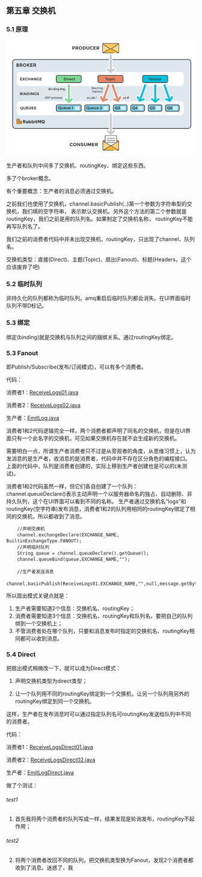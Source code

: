 ## 第五章 交换机

### 5.1 原理

![](https://github.com/YuxingXie/study-rabbitmq/blob/main/assets/img/002.png)

生产者和队列中间多了交换机、routingKey、绑定这些东西。

多了个broker概念。

有个重要概念：生产者的消息必须通过交换机。


之前我们也使用了交换机，channel.basicPublish(..)第一个参数为字符串型的交换机，我们填的空字符串，
表示默认交换机。另外这个方法的第二个参数就是routingKey，我们之前是用的队列名。如果制定了交换机名称，
routingKey不能再写队列名了。

我们之前的消费者代码中并未出现交换机、routingKey，只出现了channel、队列名。

交换机类型：直接(Direct)、主题(Topic)、扇出(Fanout)、标题(Headers，这个应该废弃了吧)

### 5.2 临时队列

非持久化的队列都称为临时队列。amq重启后临时队列都会消失。在UI界面临时队列不带D标记。

### 5.3 绑定

绑定(binding)就是交换机与队列之间的捆绑关系。通过routingKey绑定。

### 5.3 Fanout

即Publish/Subscribe(发布/订阅模式)，可以有多个消费者。

代码：

消费者1：[ReceiveLogs01.java](https://github.com/YuxingXie/study-rabbitmq/blob/main/src/main/java/com/lingyun/study/rabbitmq/c5/ReceiveLogs01.java)

消费者2：[ReceiveLogs02.java](https://github.com/YuxingXie/study-rabbitmq/blob/main/src/main/java/com/lingyun/study/rabbitmq/c5/ReceiveLogs02.java)

生产者：[EmitLog.java](https://github.com/YuxingXie/study-rabbitmq/blob/main/src/main/java/com/lingyun/study/rabbitmq/c5/EmitLog.java)

消费者1和2代码逻辑完全一样。两个消费者都声明了同名的交换机，但是在UI界面只有一个此名字的交换机，可见如果交换机存在就不会生成新的交换机。

需要明白一点，所谓生产者消费者只不过是从旁观者的角度，从思维习惯上，认为发消息的是生产者，收消息的是消费者，代码中并不存在区分角色的编程接口。
上面的代码中，队列是消费者创建的，实际上移到生产者创建也是可以的(未测试)。

消费者1和2代码虽然一样，但它们各自创建了一个队列：channel.queueDeclare()表示主动声明一个以服务器命名的独占、自动删除、非持久队列，这个在UI界面可以看到不同的名称。
生产者通过交换机名“logs”和routingKey(空字符串)发布消息，消费者1和2的队列用相同的routingKey绑定了相同的交换机，所以都收到了消息。

```text
    //声明交换机
    channel.exchangeDeclare(EXCHANGE_NAME, BuiltinExchangeType.FANOUT);
    //声明临时队列
    String queue = channel.queueDeclare().getQueue();
    channel.queueBind(queue,EXCHANGE_NAME,"");

    //生产者发送消息
    channel.basicPublish(ReceiveLogs01.EXCHANGE_NAME,"",null,message.getBytes());
```


所以扇出模式关键点就是：

1. 生产者需要知道2个信息：交换机名、routingKey；
2. 消费者需要知道3个信息：交换机名、routingKey和队列名，要把自己的队列绑到一个交换机上；
3. 不管消费者处在哪个队列，只要和消息发布时指定的交换机名、routingKey相同都可以收到消息。

### 5.4 Direct

把扇出模式稍微改一下，就可以成为Direct模式：

1. 声明交换机类型为direct类型；

2. 让一个队列用不同的routingKey绑定到一个交换机，让另一个队列用另外的routingKey绑定到同一个交换机。

这样，生产者在发布消息时可以通过指定队列名可routingKey发送给队列中不同的消费者。

代码：

消费者1：[ReceiveLogsDirect01.java](https://github.com/YuxingXie/study-rabbitmq/blob/main/src/main/java/com/lingyun/study/rabbitmq/c5/ReceiveLogsDirect01.java)

消费者2：[ReceiveLogsDirect02.java](https://github.com/YuxingXie/study-rabbitmq/blob/main/src/main/java/com/lingyun/study/rabbitmq/c5/ReceiveLogsDirect02.java)

生产者：[EmitLogDirect.java](https://github.com/YuxingXie/study-rabbitmq/blob/main/src/main/java/com/lingyun/study/rabbitmq/c5/EmitLogDirect.java)

做了个测试：
###### test1
1. 首先我将两个消费者的队列写成一样，结果发现是轮询发布，routingKey不起作用；
###### test2
2. 将两个消费者改回不同的队列，把交换机类型换为Fanout，发现2个消费者都收到了消息。迷惑了，我
